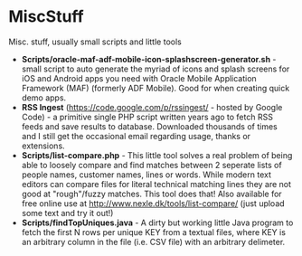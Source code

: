 MiscStuff
=========

Misc. stuff, usually small scripts and little tools

 - **Scripts/oracle-maf-adf-mobile-icon-splashscreen-generator.sh** - small script to auto generate the myriad of icons and splash screens for iOS and Android apps you need with Oracle Mobile Application Framework (MAF) (formerly ADF Mobile). Good for when creating quick demo apps.
 - **RSS Ingest** (https://code.google.com/p/rssingest/ - hosted by Google Code) - a primitive single PHP script written years ago to fetch RSS feeds and save results to database. Downloaded thousands of times and I still get the occasional email regarding usage, thanks or extensions.
 - **Scripts/list-compare.php** - This little tool solves a real problem of being able to loosely compare and find matches between 2 seperate lists of people names, customer names, lines or words. While modern text editors can compare files for literal technical matching lines they are not good at "rough"/fuzzy matches. This tool does that! Also available for free online use at http://www.nexle.dk/tools/list-compare/ (just upload some text and try it out!)
 - **Scripts/findTopUniques.java** - A dirty but working little Java program to fetch the first N rows per unique KEY from a textual files, where KEY is an arbitrary column in the file (i.e. CSV file) with an arbitrary delimeter.
